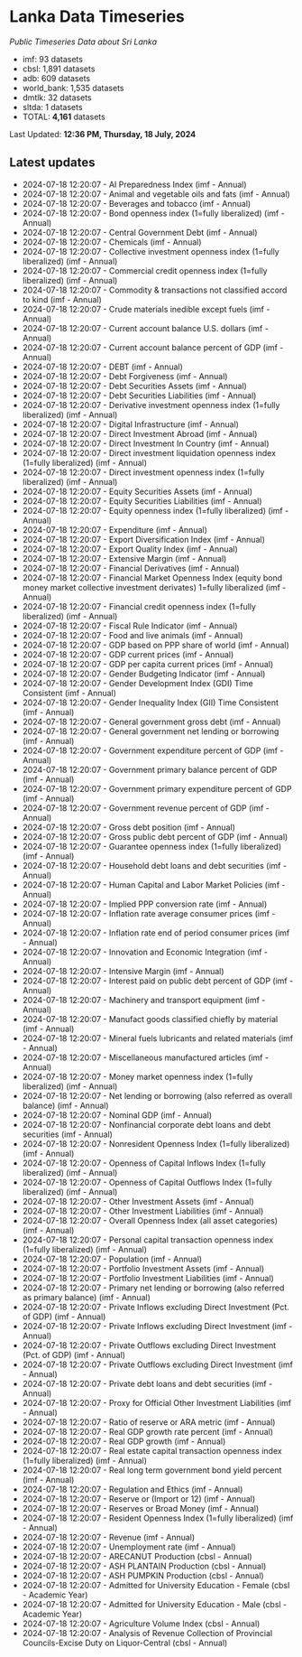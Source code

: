# Lanka Data Timeseries
*Public Timeseries Data about Sri Lanka*

* imf: 93 datasets
* cbsl: 1,891 datasets
* adb: 609 datasets
* world_bank: 1,535 datasets
* dmtlk: 32 datasets
* sltda: 1 datasets
* TOTAL: **4,161** datasets

Last Updated: **12:36 PM, Thursday, 18 July, 2024**

## Latest updates

* 2024-07-18 12:20:07 - AI Preparedness Index (imf - Annual)
* 2024-07-18 12:20:07 - Animal and vegetable oils and fats (imf - Annual)
* 2024-07-18 12:20:07 - Beverages and tobacco (imf - Annual)
* 2024-07-18 12:20:07 - Bond openness index (1=fully liberalized) (imf - Annual)
* 2024-07-18 12:20:07 - Central Government Debt (imf - Annual)
* 2024-07-18 12:20:07 - Chemicals (imf - Annual)
* 2024-07-18 12:20:07 - Collective investment openness index (1=fully liberalized) (imf - Annual)
* 2024-07-18 12:20:07 - Commercial credit openness index (1=fully liberalized) (imf - Annual)
* 2024-07-18 12:20:07 - Commodity & transactions not classified accord to kind (imf - Annual)
* 2024-07-18 12:20:07 - Crude materials inedible except fuels (imf - Annual)
* 2024-07-18 12:20:07 - Current account balance U.S. dollars (imf - Annual)
* 2024-07-18 12:20:07 - Current account balance percent of GDP (imf - Annual)
* 2024-07-18 12:20:07 - DEBT (imf - Annual)
* 2024-07-18 12:20:07 - Debt Forgiveness (imf - Annual)
* 2024-07-18 12:20:07 - Debt Securities Assets (imf - Annual)
* 2024-07-18 12:20:07 - Debt Securities Liabilities (imf - Annual)
* 2024-07-18 12:20:07 - Derivative investment openness index (1=fully liberalized) (imf - Annual)
* 2024-07-18 12:20:07 - Digital Infrastructure (imf - Annual)
* 2024-07-18 12:20:07 - Direct Investment Abroad (imf - Annual)
* 2024-07-18 12:20:07 - Direct Investment In Country (imf - Annual)
* 2024-07-18 12:20:07 - Direct investment liquidation openness index (1=fully liberalized) (imf - Annual)
* 2024-07-18 12:20:07 - Direct investment openness index (1=fully liberalized) (imf - Annual)
* 2024-07-18 12:20:07 - Equity Securities Assets (imf - Annual)
* 2024-07-18 12:20:07 - Equity Securities Liabilities (imf - Annual)
* 2024-07-18 12:20:07 - Equity openness index (1=fully liberalized) (imf - Annual)
* 2024-07-18 12:20:07 - Expenditure (imf - Annual)
* 2024-07-18 12:20:07 - Export Diversification Index (imf - Annual)
* 2024-07-18 12:20:07 - Export Quality Index (imf - Annual)
* 2024-07-18 12:20:07 - Extensive Margin (imf - Annual)
* 2024-07-18 12:20:07 - Financial Derivatives (imf - Annual)
* 2024-07-18 12:20:07 - Financial Market Openness Index (equity bond money market collective investment derivates) 1=fully liberalized (imf - Annual)
* 2024-07-18 12:20:07 - Financial credit openness index (1=fully liberalized) (imf - Annual)
* 2024-07-18 12:20:07 - Fiscal Rule Indicator (imf - Annual)
* 2024-07-18 12:20:07 - Food and live animals (imf - Annual)
* 2024-07-18 12:20:07 - GDP based on PPP share of world (imf - Annual)
* 2024-07-18 12:20:07 - GDP current prices (imf - Annual)
* 2024-07-18 12:20:07 - GDP per capita current prices (imf - Annual)
* 2024-07-18 12:20:07 - Gender Budgeting Indicator (imf - Annual)
* 2024-07-18 12:20:07 - Gender Development Index (GDI) Time Consistent (imf - Annual)
* 2024-07-18 12:20:07 - Gender Inequality Index (GII) Time Consistent (imf - Annual)
* 2024-07-18 12:20:07 - General government gross debt (imf - Annual)
* 2024-07-18 12:20:07 - General government net lending or borrowing (imf - Annual)
* 2024-07-18 12:20:07 - Government expenditure percent of GDP (imf - Annual)
* 2024-07-18 12:20:07 - Government primary balance percent of GDP (imf - Annual)
* 2024-07-18 12:20:07 - Government primary expenditure percent of GDP (imf - Annual)
* 2024-07-18 12:20:07 - Government revenue percent of GDP (imf - Annual)
* 2024-07-18 12:20:07 - Gross debt position (imf - Annual)
* 2024-07-18 12:20:07 - Gross public debt percent of GDP (imf - Annual)
* 2024-07-18 12:20:07 - Guarantee openness index (1=fully liberalized) (imf - Annual)
* 2024-07-18 12:20:07 - Household debt loans and debt securities (imf - Annual)
* 2024-07-18 12:20:07 - Human Capital and Labor Market Policies (imf - Annual)
* 2024-07-18 12:20:07 - Implied PPP conversion rate (imf - Annual)
* 2024-07-18 12:20:07 - Inflation rate average consumer prices (imf - Annual)
* 2024-07-18 12:20:07 - Inflation rate end of period consumer prices (imf - Annual)
* 2024-07-18 12:20:07 - Innovation and Economic Integration (imf - Annual)
* 2024-07-18 12:20:07 - Intensive Margin (imf - Annual)
* 2024-07-18 12:20:07 - Interest paid on public debt percent of GDP (imf - Annual)
* 2024-07-18 12:20:07 - Machinery and transport equipment (imf - Annual)
* 2024-07-18 12:20:07 - Manufact goods classified chiefly by material (imf - Annual)
* 2024-07-18 12:20:07 - Mineral fuels lubricants and related materials (imf - Annual)
* 2024-07-18 12:20:07 - Miscellaneous manufactured articles (imf - Annual)
* 2024-07-18 12:20:07 - Money market openness index (1=fully liberalized) (imf - Annual)
* 2024-07-18 12:20:07 - Net lending or borrowing (also referred as overall balance) (imf - Annual)
* 2024-07-18 12:20:07 - Nominal GDP (imf - Annual)
* 2024-07-18 12:20:07 - Nonfinancial corporate debt loans and debt securities (imf - Annual)
* 2024-07-18 12:20:07 - Nonresident Openness Index (1=fully liberalized) (imf - Annual)
* 2024-07-18 12:20:07 - Openness of Capital Inflows Index (1=fully liberalized) (imf - Annual)
* 2024-07-18 12:20:07 - Openness of Capital Outflows Index (1=fully liberalized) (imf - Annual)
* 2024-07-18 12:20:07 - Other Investment Assets (imf - Annual)
* 2024-07-18 12:20:07 - Other Investment Liabilities (imf - Annual)
* 2024-07-18 12:20:07 - Overall Openness Index (all asset categories) (imf - Annual)
* 2024-07-18 12:20:07 - Personal capital transaction openness index (1=fully liberalized) (imf - Annual)
* 2024-07-18 12:20:07 - Population (imf - Annual)
* 2024-07-18 12:20:07 - Portfolio Investment Assets (imf - Annual)
* 2024-07-18 12:20:07 - Portfolio Investment Liabilities (imf - Annual)
* 2024-07-18 12:20:07 - Primary net lending or borrowing (also referred as primary balance) (imf - Annual)
* 2024-07-18 12:20:07 - Private Inflows excluding Direct Investment (Pct. of GDP) (imf - Annual)
* 2024-07-18 12:20:07 - Private Inflows excluding Direct Investment (imf - Annual)
* 2024-07-18 12:20:07 - Private Outflows excluding Direct Investment (Pct. of GDP) (imf - Annual)
* 2024-07-18 12:20:07 - Private Outflows excluding Direct Investment (imf - Annual)
* 2024-07-18 12:20:07 - Private debt loans and debt securities (imf - Annual)
* 2024-07-18 12:20:07 - Proxy for Official Other Investment Liabilities (imf - Annual)
* 2024-07-18 12:20:07 - Ratio of reserve or ARA metric (imf - Annual)
* 2024-07-18 12:20:07 - Real GDP growth rate percent (imf - Annual)
* 2024-07-18 12:20:07 - Real GDP growth (imf - Annual)
* 2024-07-18 12:20:07 - Real estate capital transaction openness index (1=fully liberalized) (imf - Annual)
* 2024-07-18 12:20:07 - Real long term government bond yield percent (imf - Annual)
* 2024-07-18 12:20:07 - Regulation and Ethics (imf - Annual)
* 2024-07-18 12:20:07 - Reserve or (Import or 12) (imf - Annual)
* 2024-07-18 12:20:07 - Reserves or Broad Money (imf - Annual)
* 2024-07-18 12:20:07 - Resident Openness Index (1=fully liberalized) (imf - Annual)
* 2024-07-18 12:20:07 - Revenue (imf - Annual)
* 2024-07-18 12:20:07 - Unemployment rate (imf - Annual)
* 2024-07-18 12:20:07 - ARECANUT Production (cbsl - Annual)
* 2024-07-18 12:20:07 - ASH PLANTAIN Production (cbsl - Annual)
* 2024-07-18 12:20:07 - ASH PUMPKIN Production (cbsl - Annual)
* 2024-07-18 12:20:07 - Admitted for University Education - Female (cbsl - Academic Year)
* 2024-07-18 12:20:07 - Admitted for University Education - Male (cbsl - Academic Year)
* 2024-07-18 12:20:07 - Agriculture Volume Index (cbsl - Annual)
* 2024-07-18 12:20:07 - Analysis of Revenue Collection of Provincial Councils-Excise Duty on Liquor-Central (cbsl - Annual)